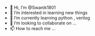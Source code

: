 - 👋 Hi, I’m @Swanik1801
- 👀 I’m interested in learning new things
- 🌱 I’m currently learning python , verilog
- 💞️ I’m looking to collaborate on ...
- 📫 How to reach me ...

<!---
Swanik1801/Swanik1801 is a ✨ special ✨ repository because its `README.md` (this file) appears on your GitHub profile.
You can click the Preview link to take a look at your changes.
--->
